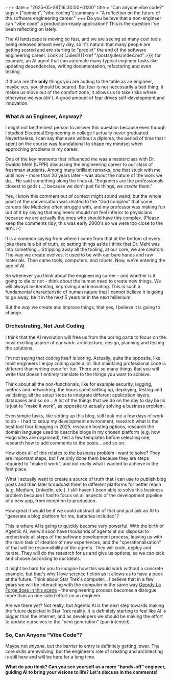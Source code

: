 +++
date = "2025-05-28T16:30:00+01:00"
title = "Can anyone vibe code?"
tags = ["opinion", "vibe coding"]
summary = "A reflection on the future of the software engineering career."
+++
Do you believe that a non-engineer can "vibe code" a production-ready application? This is the question I've been reflecting on lately.

The AI landscape is moving so fast, and we are seeing so many cool tools being released almost every day, so it's natural that many people are getting scared and are starting to "predict" the end of the software engineering career. Look at [Jules]({{<ref "/posts/jules/index.md" >}}) for example, an AI agent that can automate many typical engineer tasks like updating dependencies, writing documentation, refactoring and even testing.

If those are the **only** things you are adding to the table as an engineer, maybe yes, you should be scared. But fear is not necessarily a bad thing, it makes us move out of the comfort zone, it allows us to take risks where otherwise we wouldn't. A good amount of fear drives self-development and innovation.

### What *Is* an Engineer, Anyway?

I might not be the best person to answer this question because even though I studied Electrical Engineering in college I actually never graduated. Nevertheless, I can say that even without a diploma, the period of time that I spent on the course was foundational to shape my mindset when approching problems in my career.

One of the key moments that influenced me was a masterclass with Dr. Ewaldo Mehl (UFPR) discussing the engineering career to our class of freshman students. Among many brilliant remarks, one that stuck with me until now - more than 20 years later - was about the nature of the work we do... He said something along the lines of, "Engineers are the professionals closest to gods (...) because we don't just fix things, we *create* them."

Yes, I know this comment out of context might sound weird, but the whole point of the conversation was related to the "God complex" that some careers like Medicine often struggle with, and my professor was making fun out of it by saying that engineers should not feel inferior to physicians because we are actually the ones who should have this complex. (Please keep the comments tidy, this was early 2000's so we were too close to the 90's :-)

It is a common saying from where I came from that at the bottom of every joke there is a bit of truth, so setting things aside I think that Dr. Mehl was into something... Stripping away all the tooling, at our core, we are creators. The way we create evolves. It used to be with our bare hands and raw materials. Then came tools, computers, and robots. Now, we're entering the age of AI.

So whenever you think about the engineering career - and whether is it going to die or not - think about the human need to create new things. We will always be iterating, improving and innovating. This is such a fundamental characteristic of human nature that I cannot believe it is going to go away, be it in the next 5 years or in the next millenium.

But the *way* we create and improve things, that yes, I believe it is going to change.

### Orchestrating, Not Just Coding

I think that the AI revolution will free us from the boring parts to focus on the most exciting aspect of our work: architecture, design, planning and testing the solutions.

I'm not saying that coding itself is boring. Actually, quite the opposite, like most engineers I enjoy coding quite a lot. But maintaing professional code is different than writing code for fun. There are so many things that you will write that doesn't entirely translate to the things you want to achieve.

Think about all the non-functionals, like for example security, logging, metrics and networking; the hours spent setting up, deploying, testing and validating; all the setup steps to integrate different application layers, databases and so on... A lot of the things that we do on the day to day basis is just to "make it work", as opposite to actually solving a business problem.

Even simple tasks, like setting up this blog, still took me a few days of work to do - I had to setup my development environment, research what is the best tool foor blogging in 2025, research hosting options, research the domain language used to describe blogs in my chosen platform (e.g. how Hugo sites are organised), test a few templates before selecting one, research how to add comments to the posts... and so on.

How does all of this relates to the business problem I want to solve? They are important steps, but I've only done them because they are steps required to "make it work", and not really what I wanted to achieve in the first place.

What I actually want to create a source of truth that I can use to publish blog posts and then later broadcast them to different platforms for better reach (e.g. Medium, LinkedIn, etc.). I still haven't been able to solve this business problem because I had to focus on all aspects of the development pipeline of a new app, from inception to production.

How great it would be if we could abstract all of that and just ask an AI to "generate a blog platform for me, batteries included"?

This is where AI is going to quickly become very powerful. With the birth of Agentic AI, we will soon have thousands of agents at our disposal to orchestrate all steps of the software development process, leaving us with the main task of ideation of new experiences, and the "operationalisation" of that will be responsibility of the agents. They will code, deploy and iterate. They will do the research for us and give us options, so we can pick and choose according to our ideals.

It might be hard for you to imagine how this would work without a concrete example, but that's why I love science fiction as it allows us to have a peek at the future. Think about Star Trek's computer... I believe that in a few years we will be interacting with the computer in the same way [Geordy La Forge does in this scene](https://youtu.be/L0mRMp2kbQY?feature=shared) - the engineering process becomes a dialogue more than an one sided effort on an engineer.

Are we there yet? Not really, but Agentic AI is the next step towards making the future depicted in Star Trek reality. It is definitely starting to feel like AI is bigger than the internet, and as developers we should be making the effort to update ourselves to the "next generation" (pun intented).

### So, Can Anyone "Vibe Code"?

Maybe not *anyone*, but the barrier to entry is definitely getting lower. The core skills are evolving, but the engineer's role of creating and architecting is still here and will be here for a long time.

**What do you think? Can you see yourself as a more "hands-off" engineer, guiding AI to bring your visions to life? Let's discuss in the comments!**